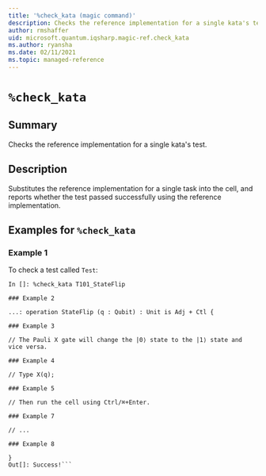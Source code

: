 ```yaml
---
title: '%check_kata (magic command)'
description: Checks the reference implementation for a single kata's test.
author: rmshaffer
uid: microsoft.quantum.iqsharp.magic-ref.check_kata
ms.author: ryansha
ms.date: 02/11/2021
ms.topic: managed-reference
---
```


<!--
    NB: This file has been automatically generated from Microsoft.Quantum.Katas.dll,
        please do not manually edit it.

    [DEBUG] JSON source:
        {"Name": "%check_kata", "Documentation": {"Summary": "Checks the reference implementation for a single kata's test.", "Full": null, "Description": "Substitutes the reference implementation for a single task into the cell, and reports whether the test passed successfully using the reference implementation.", "Remarks": null, "Examples": ["To check a test called `Test`:\n```\nIn []: %check_kata T101_StateFlip \n", "  ...: operation StateFlip (q : Qubit) : Unit is Adj + Ctl {\n", "           // The Pauli X gate will change the |0\u27e9 state to the |1\u27e9 state and vice versa.\n", "           // Type X(q);\n", "           // Then run the cell using Ctrl/\u2318+Enter.\n", "\n", "           // ...\n", "       }\nOut[]: Success!```\n"], "SeeAlso": null}, "AssemblyName": "Microsoft.Quantum.Katas"}
-->

# `%check_kata`

## Summary

Checks the reference implementation for a single kata's test.

## Description

Substitutes the reference implementation for a single task into the cell, and reports whether the test passed successfully using the reference implementation.

## Examples for `%check_kata`

### Example 1

To check a test called `Test`:
```
In []: %check_kata T101_StateFlip

### Example 2

...: operation StateFlip (q : Qubit) : Unit is Adj + Ctl {

### Example 3

// The Pauli X gate will change the |0⟩ state to the |1⟩ state and vice versa.

### Example 4

// Type X(q);

### Example 5

// Then run the cell using Ctrl/⌘+Enter.

### Example 7

// ...

### Example 8

}
Out[]: Success!```
